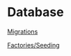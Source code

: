 # Database

[Migrations](database/migrations.md)

[Factories/Seeding](database/factories-seeding.md)
